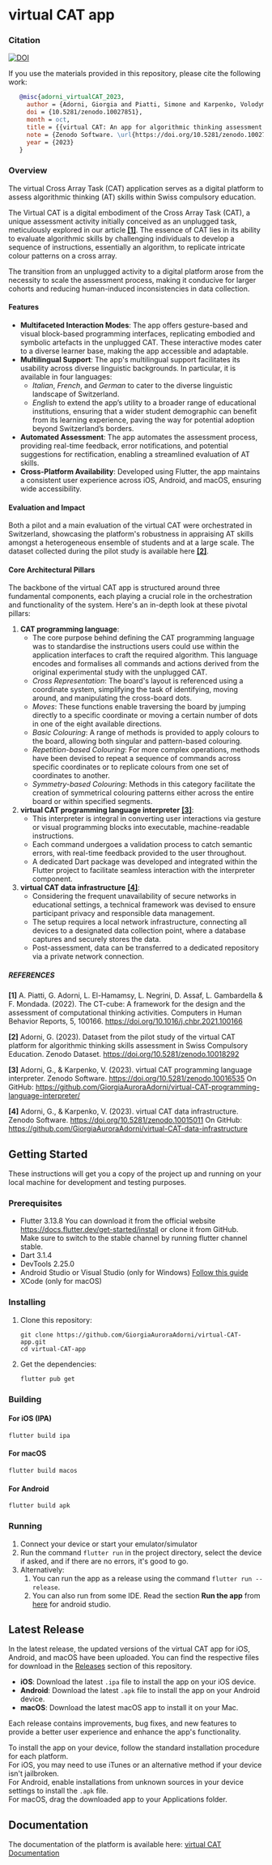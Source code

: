 # virtual CAT app

### Citation
[![DOI](https://zenodo.org/badge/DOI/10.5281/zenodo.10027851.svg)](https://doi.org/10.5281/zenodo.10027851)

If you use the materials provided in this repository, please cite the following work:

```bibtex
   @misc{adorni_virtualCAT_2023,
     author = {Adorni, Giorgia and Piatti, Simone and Karpenko, Volodymyr},
     doi = {10.5281/zenodo.10027851},
     month = oct,
     title = {{virtual CAT: An app for algorithmic thinking assessment within Swiss compulsory education}},
     note = {Zenodo Software. \url{https://doi.org/10.5281/zenodo.10027851}},
     year = {2023}
   }
```

### Overview
The virtual Cross Array Task (CAT) application serves as a digital platform to assess algorithmic thinking (AT) skills within Swiss compulsory education. 

The Virtual CAT is a digital embodiment of the Cross Array Task (CAT), a unique assessment activity initially conceived as an unplugged task, meticulously explored in our article [**[1]**](https://doi.org/10.1016/j.chbr.2021.100166). The essence of CAT lies in its ability to evaluate algorithmic skills by challenging individuals to develop a sequence of instructions, essentially an algorithm, to replicate intricate colour patterns on a cross array.

The transition from an unplugged activity to a digital platform arose from the necessity to scale the assessment process, making it conducive for larger cohorts and reducing human-induced inconsistencies in data collection. 

#### Features

- **Multifaceted Interaction Modes**: The app offers gesture-based and visual block-based programming interfaces, replicating embodied and symbolic artefacts in the unplugged CAT. These interactive modes cater to a diverse learner base, making the app accessible and adaptable.
- **Multilingual Support**: The app's multilingual support facilitates its usability across diverse linguistic backgrounds. In particular, it is available in four languages: 
  - *Italian*, *French*, and *German* to cater to the diverse linguistic landscape of Switzerland. 
  - *English* to extend the app’s utility to a broader range of educational institutions, ensuring that a wider student demographic can benefit from its learning experience, paving the way for potential adoption beyond Switzerland’s borders.
- **Automated Assessment**: The app automates the assessment process, providing real-time feedback, error notifications, and potential suggestions for rectification, enabling a streamlined evaluation of AT skills.
- **Cross-Platform Availability**: Developed using Flutter, the app maintains a consistent user experience across iOS, Android, and macOS, ensuring wide accessibility.

#### Evaluation and Impact

Both a pilot and a main evaluation of the virtual CAT were orchestrated in Switzerland, showcasing the platform's robustness in appraising AT skills amongst a heterogeneous ensemble of students and at a large scale. The dataset collected during the pilot study is available here [**[2]**](https://doi.org/10.5281/zenodo.10018292).

#### Core Architectural Pillars

The backbone of the virtual CAT app is structured around three fundamental components, each playing a crucial role in the orchestration and functionality of the system. Here's an in-depth look at these pivotal pillars:

1. **CAT programming language**: 
   - The core purpose behind defining the CAT programming language was to standardise the instructions users could use within the application interfaces to craft the required algorithm. This language encodes and formalises all commands and actions derived from the original experimental study with the unplugged CAT.
   - *Cross Representation*: The board's layout is referenced using a coordinate system, simplifying the task of identifying, moving around, and manipulating the cross-board dots.
   - *Moves*: These functions enable traversing the board by jumping directly to a specific coordinate or moving a certain number of dots in one of the eight available directions.
   - *Basic Colouring*: A range of methods is provided to apply colours to the board, allowing both singular and pattern-based colouring.
   - *Repetition-based Colouring*: For more complex operations, methods have been devised to repeat a sequence of commands across specific coordinates or to replicate colours from one set of coordinates to another.
   - *Symmetry-based Colouring*: Methods in this category facilitate the creation of symmetrical colouring patterns either across the entire board or within specified segments.
2. **virtual CAT programming language interpreter** [**[3]**](https://doi.org/10.5281/zenodo.10016535): 
   - This interpreter is integral in converting user interactions via gesture or visual programming blocks into executable, machine-readable instructions.
   - Each command undergoes a validation process to catch semantic errors, with real-time feedback provided to the user throughout.
   - A dedicated Dart package was developed and integrated within the Flutter project to facilitate seamless interaction with the interpreter component.
3. **virtual CAT data infrastructure** [**[4]**](https://doi.org/10.5281/zenodo.10015011): 
   - Considering the frequent unavailability of secure networks in educational settings, a technical framework was devised to ensure participant privacy and responsible data management.
   - The setup requires a local network infrastructure, connecting all devices to a designated data collection point, where a database captures and securely stores the data. 
   - Post-assessment, data can be transferred to a dedicated repository via a private network connection.

##### REFERENCES

**[1]** A. Piatti, G. Adorni, L. El-Hamamsy, L. Negrini, D. Assaf, L. Gambardella & F. Mondada. (2022). The CT-cube: A framework for the design and the assessment of computational thinking activities. Computers in Human Behavior Reports, 5, 100166. https://doi.org/10.1016/j.chbr.2021.100166

**[2]** Adorni, G. (2023). Dataset from the pilot study of the virtual CAT platform for algorithmic thinking skills assessment in Swiss Compulsory Education. Zenodo Dataset. https://doi.org/10.5281/zenodo.10018292

**[3]** Adorni, G., & Karpenko, V. (2023). virtual CAT programming language interpreter. Zenodo Software. https://doi.org/10.5281/zenodo.10016535 
On GitHub: https://github.com/GiorgiaAuroraAdorni/virtual-CAT-programming-language-interpreter/

**[4]** Adorni, G., & Karpenko, V. (2023). virtual CAT data infrastructure. Zenodo Software. https://doi.org/10.5281/zenodo.10015011
On GitHub: https://github.com/GiorgiaAuroraAdorni/virtual-CAT-data-infrastructure

## Getting Started

These instructions will get you a copy of the project up and running on your local machine for development and testing purposes.

### Prerequisites

- Flutter 3.13.8
  You can download it from the official website https://docs.flutter.dev/get-started/install or clone it from GitHub.  
  Make sure to switch to the stable channel by running flutter channel stable.
- Dart 3.1.4
- DevTools 2.25.0
- Android Studio or Visual Studio (only for Windows) 
  [Follow this guide](https://docs.flutter.dev/get-started/editor?tab=androidstudio)
- XCode (only for macOS)

### Installing

1. Clone this repository:

   ```shell
   git clone https://github.com/GiorgiaAuroraAdorni/virtual-CAT-app.git
   cd virtual-CAT-app
   ```

2. Get the dependencies:

   ```shell
   flutter pub get
   ```

### Building 

#### For iOS (IPA)

```shell
flutter build ipa
```

#### For macOS

```shell
flutter build macos
```

#### For Android

```shell
flutter build apk
```

### Running

1.  Connect your device or start your emulator/simulator
2. Run the command `flutter run` in the project directory, select the device if asked, and if there are no errors, it's good to go.
3. Alternatively:
   1.  You can run the app as a release using the command `flutter run --release`.
   2. You can also run from some IDE. Read the section **Run the app** from [here](https://docs.flutter.dev/get-started/test-drive?tab=androidstudio) for android studio.

## Latest Release

In the latest release, the updated versions of the virtual CAT app for iOS, Android, and macOS have been uploaded. You can find the respective files for download in the [Releases](https://github.com/GiorgiaAuroraAdorni/virtual-CAT-app/releases) section of this repository.

- **iOS**: Download the latest `.ipa` file to install the app on your iOS device.
- **Android**: Download the latest `.apk` file to install the app on your Android device.
- **macOS**: Download the latest macOS app to install it on your Mac.

Each release contains improvements, bug fixes, and new features to provide a better user experience and enhance the app's functionality. 

To install the app on your device, follow the standard installation procedure for each platform.  
For iOS, you may need to use iTunes or an alternative method if your device isn't jailbroken.  
For Android, enable installations from unknown sources in your device settings to install the `.apk` file.  
For macOS, drag the downloaded app to your Applications folder.

## Documentation

The documentation of the platform is available here: [virtual CAT Documentation](https://giorgiaauroraadorni.github.io/virtual-CAT-app/)

